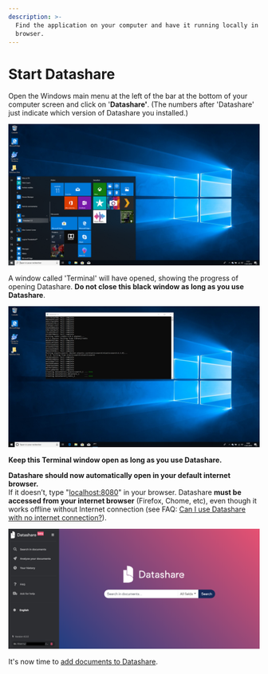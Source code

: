 ```yaml
---
description: >-
  Find the application on your computer and have it running locally in your
  browser.
---
```


# Start Datashare

Open the Windows main menu at the left of the bar at the bottom of your computer screen and click on '**Datashare'**. (The numbers after 'Datashare' just indicate which version of Datashare you installed.)

![](../../.gitbook/assets/capture-de-cran-33.png)

A window called 'Terminal' will have opened, showing the progress of opening Datashare. **Do not close this black window as long as you use Datashare**.

![](../../.gitbook/assets/capture-de-cran-40.png)

**Keep this Terminal window open as long as you use Datashare.**

**Datashare should now automatically open in your default internet browser.** \
If it doesn’t, type "[localhost:8080](http://localhost:8080)" in your browser. Datashare **must be accessed from your internet browser** (Firefox, Chome, etc), even though it works offline without Internet connection (see FAQ: [Can I use Datashare with no internet connection?](https://icij.gitbook.io/datashare/faq-general/can-i-use-datashare-with-no-internet-connection)).

![](../../.gitbook/assets/screenshot-2019-08-13-at-10.21.55.png)

It's now time to [add documents to Datashare](https://icij.gitbook.io/datashare/windows/add-documents-to-datashare-on-windows).
